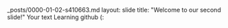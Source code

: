 _posts/0000-01-02-s410663.md
layout: slide
title: "Welcome to our second slide!"
Your text
Learning github (:
